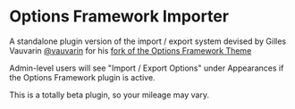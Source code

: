 Options Framework Importer
==========================

A standalone plugin version of the import / export system devised by Gilles Vauvarin [@vauvarin](https://github.com/vauvarin) for his [fork of the Options Framework Theme](https://github.com/vauvarin/options-framework-theme)

Admin-level users will see "Import / Export Options" under Appearances if the Options Framework plugin is active.

This is a totally beta plugin, so your mileage may vary.
